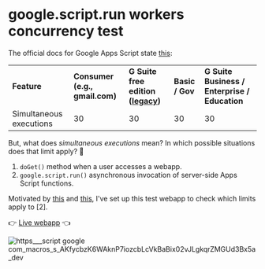 # google.script.run workers concurrency test

The official docs for Google Apps Script state [this](https://developers.google.com/apps-script/guides/services/quotas):

<table><tbody><tr><td><strong>Feature</strong></td><td><strong>Consumer (e.g., gmail.com)</strong></td><td><strong>G Suite free edition (</strong><a href="https://support.google.com/a/answer/2855120"><strong>legacy</strong></a><strong>)</strong></td><td><strong>Basic / Gov</strong></td><td><strong>G Suite Business / Enterprise / Education</strong></td></tr><tr><td>Simultaneous executions</td><td>30</td><td>30</td><td>30</td><td>30</td></tr></tbody></table>

But, what does _simultaneous executions_ mean? In which possible situations does that limit apply? 🤔

1.  `doGet()` method when a user accesses a webapp.
2.  `google.script.run()` asynchronous invocation of server-side Apps Script functions.

Motivated by [this](https://twitter.com/LifeOfSpy/status/1326510264020328449) and [this](https://groups.google.com/g/google-apps-script-community/c/qUUGk6G1AnA/m/iKH8KBTiAgAJ), I've set up this test webapp to check which limits apply to \[2\].

👉 [Live webapp](https://script.google.com/macros/s/AKfycbwktjIP4QQByrM81S_9PL-xYHYGEVua7CdOem9ax2VWQYEzQzng/exec) 👈

![https___script google com_macros_s_AKfycbzK6WAknP7iozcbLcVkBaBix02vJLgkqrZMGUd3Bx5a_dev](https://user-images.githubusercontent.com/12829262/99184137-3f1aa380-2741-11eb-831d-5891986eea46.gif)
